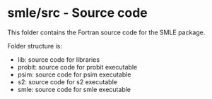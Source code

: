# smle/src - Source code

This folder contains the Fortran source code for the SMLE package.

Folder structure is:
 - lib: source code for libraries
 - probit: source code for probit executable
 - psim: source code for psim executable
 - s2: source code for s2 executable
 - smle: source code for smle executable 
 
 